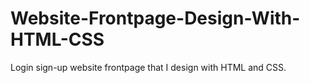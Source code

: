 # Website-Frontpage-Design-With-HTML-CSS
Login sign-up website frontpage that I design with HTML and CSS.
